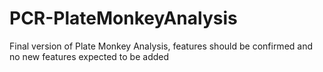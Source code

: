 # PCR-PlateMonkeyAnalysis
Final version of Plate Monkey Analysis, features should be confirmed and no new features expected to be added

